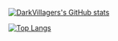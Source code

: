 [![DarkVillagers's GitHub stats](https://github-readme-stats.vercel.app/api?username=darkvillager)](https://github.com/darkvillager)

[![Top Langs](https://github-readme-stats.vercel.app/api/top-langs/?username=darkvillager&layout=compact)](https://github.com/darkvillager)
